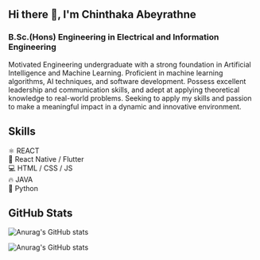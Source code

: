 ## Hi there 👋, I'm Chinthaka Abeyrathne
### B.Sc.(Hons) Engineering in Electrical and Information Engineering

Motivated Engineering undergraduate with a strong foundation in Artificial Intelligence and Machine Learning. Proficient in machine learning algorithms, AI techniques, and software development. Possess excellent leadership and communication skills, and adept at applying theoretical knowledge to real-world problems. Seeking to apply my skills and passion to make a meaningful impact in a dynamic and innovative environment.

## Skills
⚛️ REACT  
📱 React Native /  Flutter  
💻 HTML / CSS / JS  
🔥 JAVA  
🐍 Python  

## GitHub Stats

![Anurag's GitHub stats](https://github-readme-stats.vercel.app/api?username=chinthaka99&show_icons=true&theme=dark)

![Anurag's GitHub stats](https://github-readme-stats.vercel.app/api?username=chinthaka99&show=reviews,discussions_started,discussions_answered,prs_merged,prs_merged_percentage&icons=true&theme=dark)








